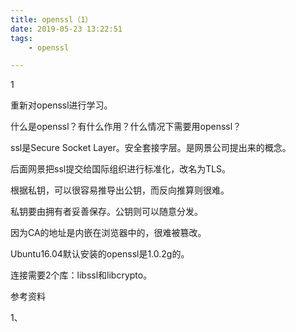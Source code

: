 ```yaml
---
title: openssl（1）
date: 2019-05-23 13:22:51
tags:
	- openssl

---
```


1

重新对openssl进行学习。

什么是openssl？有什么作用？什么情况下需要用openssl？

ssl是Secure Socket Layer。安全套接字层。是网景公司提出来的概念。

后面网景把ssl提交给国际组织进行标准化，改名为TLS。



根据私钥，可以很容易推导出公钥，而反向推算则很难。

私钥要由拥有者妥善保存。公钥则可以随意分发。



因为CA的地址是内嵌在浏览器中的，很难被篡改。

Ubuntu16.04默认安装的openssl是1.0.2g的。

连接需要2个库：libssl和libcrypto。





参考资料

1、

